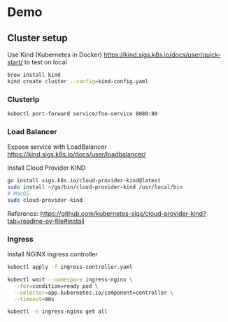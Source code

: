 # Demo

## Cluster setup

Use Kind (Kubernetes in Docker) <https://kind.sigs.k8s.io/docs/user/quick-start/> to test on local

```bash
brew install kind
kind create cluster --config=kind-config.yaml
```

### ClusterIp

```bash
kubectl port-forward service/foo-service 8080:80
```

### Load Balancer

Expose service with LoadBalancer <https://kind.sigs.k8s.io/docs/user/loadbalancer/>

Install Cloud Provider KIND

```bash
go install sigs.k8s.io/cloud-provider-kind@latest
sudo install ~/go/bin/cloud-provider-kind /usr/local/bin
# MacOS
sudo cloud-provider-kind
```

Reference: <https://github.com/kubernetes-sigs/cloud-provider-kind?tab=readme-ov-file#install>

### Ingress

Install NGINX ingress controller

```bash
kubectl apply -f ingress-controller.yaml

kubectl wait --namespace ingress-nginx \
  --for=condition=ready pod \
  --selector=app.kubernetes.io/component=controller \
  --timeout=90s

kubectl -n ingress-nginx get all
```
